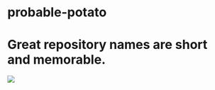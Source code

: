 # probable-potato
# Great repository names are short and memorable. 




![](https://scx2.b-cdn.net/gfx/news/2020/fries.jpg)
